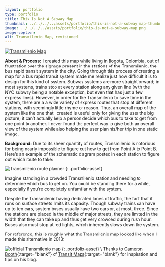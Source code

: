 ```yaml
---
layout: portfolio
type: portfolio
title: This Is Not A Subway Map
thumbnail: ../../../../assets/portfolio/this-is-not-a-subway-map-thumbnail.png
image: ../../../../assets/portfolio/this-is-not-a-subway-map.png
image-caption:
alt: Transmilenio Map, revisioned
---
```

[![Transmilenio Map]({{page.image}})](../../../../assets/portfolio/this-is-not-a-subway-map.png)

**About & Process:**
I created this map while living in Bogota, Colombia, out of frustration over the signage present in the stations of the Transmilenio, the bus rapid transit system in the city. Going through this process of creating a map for a bus rapid transit system made me realize just how difficult it is to design for this kind of system. Subway systems are more straightforward; in most systems, trains stop at every station along any given line (with the NYC subway being a notable exception, but even that has just a few express lines). However, in order for the Transmilenio to save time in the system, there are a a wide variety of express routes that stop at different stations, with seemingly little rhyme or reason. Thus, an overall map of the system like the one that I created is useful only for giving the user the big picture; it can’t actually help a person decide which bus to take to get from one point to another. I never found the perfect way to give both an overall view of the system while also helping the user plan his/her trip in one static image.

**Background:**
Due to its sheer quantity of routes, Transmilenio is notorious for being nearly impossible to figure out how to get from Point A to Point B. Here’s an example of the schematic diagram posted in each station to figure out which route to take:

![Transmilenio route planner](../../../../assets/img/transmilenio-trip-planner-guide.png)
{: .portfolio-asset}

Imagine standing in a crowded Transmilenio station and needing to determine which bus to get on. You could be standing there for a while, especially if you’re completely unfamiliar with the system.

Despite the Transmilenio having dedicated lanes of traffic, the fact that it runs on surface streets limits its capacity. Though subway trains can have up to ten cars, system buses usually have two cars or, at most, three. Since the stations are placed in the middle of major streets, they are limited in the width that they can take up and thus get very crowded during rush hour. Buses also must stop at red lights, which inherently slows down the system.

For reference, this is roughly what the Transmilenio map looked like when I made this alternative in 2013:

![official Transmilenio map](../../../../assets/img/Mapa-transmilenio-general-Agosto-2006.jpg)
{: .portfolio-asset}
\\
Thanks to [Cameron Booth](http://www.cambooth.net/){:target="blank"} of [Transit Maps](http://transitmaps.tumblr.com/){:target="blank"} for inspiration and tips on his blog.
